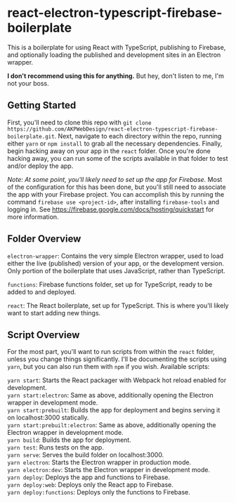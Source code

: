 # react-electron-typescript-firebase-boilerplate

This is a boilerplate for using React with TypeScript, publishing to Firebase,
and optionally loading the published and development sites in an Electron wrapper.  

**I don't recommend using this for anything.** But hey, don't listen to me, I'm not
your boss.  

## Getting Started

First, you'll need to clone this repo with `git clone https://github.com/AKPWebDesign/react-electron-typescript-firebase-boilerplate.git`.
Next, navigate to each directory within the repo, running either `yarn` or `npm install`
to grab all the necessary dependencies. Finally, begin hacking away on your app
in the `react` folder. Once you're done hacking away, you can run some of the scripts
available in that folder to test and/or deploy the app.

*Note: At some point, you'll likely need to set up the app for Firebase.*
Most of the configuration for this has been done, but you'll still need to associate
the app with your Firebase project. You can accomplish this by running the command
`firebase use <project-id>`, after installing `firebase-tools` and logging in. 
See https://firebase.google.com/docs/hosting/quickstart for more information.

## Folder Overview

`electron-wrapper`: Contains the very simple Electron wrapper, used to load either
the live (published) version of your app, or the development version. Only portion
of the boilerplate that uses JavaScript, rather than TypeScript.  

`functions`: Firebase functions folder, set up for TypeScript, ready to be added to
and deployed.  

`react`: The React boilerplate, set up for TypeScript. This is where you'll likely
want to start adding new things.  

## Script Overview

For the most part, you'll want to run scripts from within the `react` folder, unless
you change things significantly. I'll be documenting the scripts using `yarn`, but
you can also run them with `npm` if you wish. Available scripts:  

`yarn start`: Starts the React packager with Webpack hot reload enabled for development.  
`yarn start:electron`: Same as above, additionally opening the Electron wrapper in development mode.  
`yarn start:prebuilt`: Builds the app for deployment and begins serving it on localhost:3000 statically.  
`yarn start:prebuilt:electron`: Same as above, additionally opening the Electron wrapper in development mode.  
`yarn build`: Builds the app for deployment.  
`yarn test`: Runs tests on the app.  
`yarn serve`: Serves the build folder on localhost:3000.  
`yarn electron`: Starts the Electron wrapper in production mode.  
`yarn electron:dev`: Starts the Electron wrapper in development mode.  
`yarn deploy`: Deploys the app and functions to Firebase.  
`yarn deploy:web`: Deploys only the React app to Firebase.  
`yarn deploy:functions`: Deploys only the functions to Firebase.  
